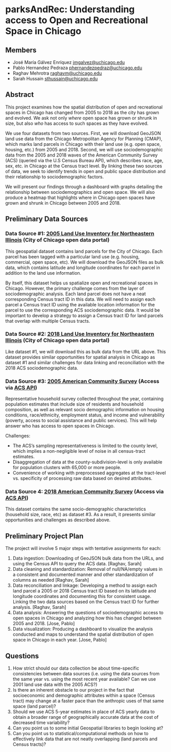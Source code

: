 # parksAndRec: Understanding access to Open and Recreational Space in Chicago

## Members

- José María Gálvez Enríquez <jmgalvez@uchicago.edu>
- Pablo Hernandez Pedraza <phernandezpedraz@uchicago.edu>
- Raghav Mehrotra <raghavm@uchicago.edu>
- Sarah Hussain <sthussain@uchicago.edu>

## Abstract

This project examines how the spatial distribution of open and recreational spaces in Chicago has changed from 2005 to 2018 as the city has grown and evolved. We ask not only *where* open space has grown or shrunk in size, but also *who* has access to such spaces as they have evolved.

We use four datasets from two sources. First, we will download GeoJSON land use data from the Chicago Metropolitan Agency for Planning (CMAP), which marks land parcels in Chicago with their land use (e.g. open space, housing, etc.) from 2005 and 2018. Second, we will use sociodemographic data from the 2005 and 2018 waves of the American Community Survey (ACS) (queried via the U.S Census Bureau API), which describes race, age, sex, etc. in Chicago at the Census tract level. By linking these two sources of data, we seek to identify trends in open and public space distribution and their relationship to sociodemographic factors. 

We will present our findings through a dashboard with graphs detailing the relationship between sociodemographics and open space. We will also produce a heatmap that highlights where in Chicago open spaces have grown and shrunk in Chicago between 2005 and 2018.

## Preliminary Data Sources

### Data Source #1: [2005 Land Use Inventory for Northeastern Illinois](https://datahub.cmap.illinois.gov/datasets/2be439b2e0e84f58ab219b7baf3feff2_3/about) (City of Chicago open data portal)

This geospatial dataset contains land parcels for the City of Chicago. Each parcel has been tagged with a particular land use (e.g. housing, commercial, open space, etc). We will download the GeoJSON files as bulk data, which contains latitude and longitude coordinates for each parcel in addition to the land use information.

By itself, this dataset helps us spatialize open and recreational spaces in Chicago. However, the primary challenge comes from the layer of sociodemographic analysis. Each land parcel does not have a neat corresponding Census tract ID in this data. We will need to assign each parcel a Census tract ID using the available location information for the parcel to use the corresponding ACS sociodemographic data. It would be important to develop a strategy to assign a Census tract ID for land parcels that overlap with multiple Census tracts.

### Data Source #2: [2018 Land Use Inventory for Northeastern Illinois](https://datahub.cmap.illinois.gov/datasets/CMAPGIS::2018-land-use-inventory-for-northeastern-illinois/about) (City of Chicago open data portal)

Like dataset #1, we will download this as bulk data from the URL above.
This dataset provides similar opportunities for spatial analysis in Chicago as dataset #1 and similar challenges for data linking and reconciliation with the 2018 ACS sociodemographic data.

### Data Source #3: [2005 American Community Survey](https://www.census.gov/data/developers/data-sets/acs-1year.2005.html#list-tab-843855098) (Access via [ACS API](https://www.census.gov/programs-surveys/acs/data/data-via-api.html)) 

Representative household survey collected throughout the year, containing population estimates that include size of residents and household composition, as well as relevant socio demographic information on housing conditions, race/ethnicity, employment status, and income and vulnerability (poverty, access to social assistance and public services). This will help answer who has access to open spaces in Chicago.

Challenges: 
- The ACS’s sampling representativeness is limited to the county level, which implies a non-negligible level of noise in all census-tract estimates.
- Disaggregation of data at the county-subdivision-level is only available for population clusters with 65,000 or more people.
- Convenience of working with preprocessed aggregates at the tract-level vs. specificity of processing raw data based on desired attributes. 

### Data Source 4: [2018 American Community Survey](https://www.census.gov/data/developers/data-sets/acs-1year.2018.html#list-tab-843855098) (Access via [ACS API](https://www.census.gov/programs-surveys/acs/data/data-via-api.html))

This dataset contains the same socio-demographic characteristics (household size, race, etc) as dataset #3. As a result, it presents similar opportunities and challenges as described above.

## Preliminary Project Plan

The project will involve 5 major steps with tentative assignments for each:

1. Data ingestion: Downloading of GeoJSON bulk data from the URLs, and using the Census API to query the ACS data. [Raghav, Sarah]
2. Data cleaning and standardization: Removal of null/NA/empty values in a consistent and documented manner and other standardization of columns as needed [Raghav, Sarah]
3. Data reconciliation and linkage: Developing a method to assign each land parcel a 2005 or 2018 Census tract ID based on its latitude and longitude coordinates and documenting this for consistent usage. Linking the two data sources based on the Census tract ID for further analysis. [Raghav, Sarah]
4. Data analysis: Answering the questions of sociodemographic access to open spaces in Chicago and analyzing how this has changed between 2005 and 2018. [Jose, Pablo]
5. Data visualization: Producing a dashboard to visualize the analysis conducted and maps to understand the spatial distribution of open space in Chicago in each year. [Jose, Pablo]

## Questions

1. How strict should our data collection be about time-specific consistencies between data sources (i.e. using the data sources from the same year vs. using the most recent year available? Can we use 2001 land use data with the 2005 ACS?) 
2. Is there an inherent obstacle to our project in the fact that socioeconomic and demographic attributes within a space (Census tract) may change at a faster pace than the anthropic uses of that same space (land parcel)?
3. Should we use ACS 5-year estimates in place of ACS yearly data to obtain a broader range of geographically accurate data at the cost of decreased time variability?  
4. Can you point us to some initial Geospatial libraries to begin looking at?
5. Can you point us to statistical/computational methods on how to effectively link data that are not neatly overlapping (land parcels and Census tracts)?
